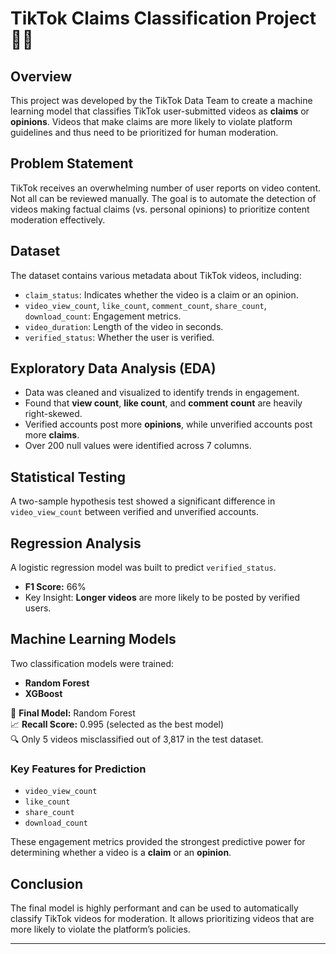 # TikTok Claims Classification Project 📱🧠

## Overview
This project was developed by the TikTok Data Team to create a machine learning model that classifies TikTok user-submitted videos as **claims** or **opinions**. Videos that make claims are more likely to violate platform guidelines and thus need to be prioritized for human moderation.

## Problem Statement
TikTok receives an overwhelming number of user reports on video content. Not all can be reviewed manually. The goal is to automate the detection of videos making factual claims (vs. personal opinions) to prioritize content moderation effectively.

## Dataset
The dataset contains various metadata about TikTok videos, including:
- `claim_status`: Indicates whether the video is a claim or an opinion.
- `video_view_count`, `like_count`, `comment_count`, `share_count`, `download_count`: Engagement metrics.
- `video_duration`: Length of the video in seconds.
- `verified_status`: Whether the user is verified.

## Exploratory Data Analysis (EDA)
- Data was cleaned and visualized to identify trends in engagement.
- Found that **view count**, **like count**, and **comment count** are heavily right-skewed.
- Verified accounts post more **opinions**, while unverified accounts post more **claims**.
- Over 200 null values were identified across 7 columns.

## Statistical Testing
A two-sample hypothesis test showed a significant difference in `video_view_count` between verified and unverified accounts.

## Regression Analysis
A logistic regression model was built to predict `verified_status`. 
- **F1 Score:** 66%
- Key Insight: **Longer videos** are more likely to be posted by verified users.

## Machine Learning Models
Two classification models were trained:
- **Random Forest**
- **XGBoost**

📌 **Final Model:** Random Forest  
📈 **Recall Score:** 0.995 (selected as the best model)  
🔍 Only 5 videos misclassified out of 3,817 in the test dataset.

### Key Features for Prediction
- `video_view_count`
- `like_count`
- `share_count`
- `download_count`

These engagement metrics provided the strongest predictive power for determining whether a video is a **claim** or an **opinion**.

## Conclusion
The final model is highly performant and can be used to automatically classify TikTok videos for moderation. It allows prioritizing videos that are more likely to violate the platform’s policies.

---



